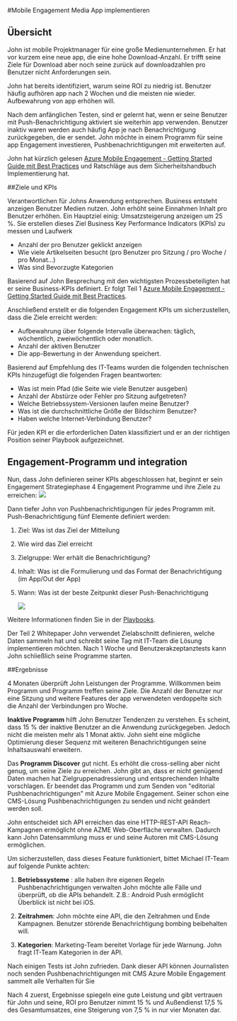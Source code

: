 <properties 
    pageTitle="Azure Mobile Engagement-Implementierung für Medien-App"
    description="Medien-app-Szenario Azure Mobile Engagement implementieren" 
    services="mobile-engagement" 
    documentationCenter="mobile" 
    authors="piyushjo"
    manager="dwrede"
    editor=""/>

<tags
    ms.service="mobile-engagement"
    ms.devlang="na"
    ms.topic="article"
    ms.tgt_pltfrm="mobile-multiple"
    ms.workload="mobile" 
    ms.date="08/19/2016"
    ms.author="piyushjo"/>

#<a name="implement-mobile-engagement-with-media-app"></a>Mobile Engagement Media App implementieren

## <a name="overview"></a>Übersicht

John ist mobile Projektmanager für eine große Medienunternehmen. Er hat vor kurzem eine neue app, die eine hohe Download-Anzahl. Er trifft seine Ziele für Download aber noch seine zurück auf downloadzahlen pro Benutzer nicht Anforderungen sein. 

John hat bereits identifiziert, warum seine ROI zu niedrig ist. Benutzer häufig aufhören app nach 2 Wochen und die meisten nie wieder. Aufbewahrung von app erhöhen will.

Nach dem anfänglichen Testen, sind er gelernt hat, wenn er seine Benutzer mit Push-Benachrichtigung aktiviert sie weiterhin app verwenden. Benutzer inaktiv waren werden auch häufig App je nach Benachrichtigung zurückgegeben, die er sendet. John möchte in einem Programm für seine app Engagement investieren, Pushbenachrichtigungen mit erweiterten auf.

John hat kürzlich gelesen [Azure Mobile Engagement - Getting Started Guide mit Best Practices](mobile-engagement-getting-started-best-practices.md) und Ratschläge aus dem Sicherheitshandbuch Implementierung hat.

##<a name="objectives-and-kpis"></a>Ziele und KPIs

Verantwortlichen für Johns Anwendung entsprechen. Business entsteht anzeigen Benutzer Medien nutzen. John erhöht seine Einnahmen Inhalt pro Benutzer erhöhen. Ein Hauptziel einig: Umsatzsteigerung anzeigen um 25 %. Sie erstellen dieses Ziel Business Key Performance Indicators (KPIs) zu messen und Laufwerk

* Anzahl der pro Benutzer geklickt anzeigen
* Wie viele Artikelseiten besucht (pro Benutzer pro Sitzung / pro Woche / pro Monat...)
* Was sind Bevorzugte Kategorien

Basierend auf John Besprechung mit den wichtigsten Prozessbeteiligten hat er seine Business-KPIs definiert. Er folgt Teil 1 [Azure Mobile Engagement - Getting Started Guide mit Best Practices](mobile-engagement-getting-started-best-practices.md). 

Anschließend erstellt er die folgenden Engagement KPIs um sicherzustellen, dass die Ziele erreicht werden:

* Aufbewahrung über folgende Intervalle überwachen: täglich, wöchentlich, zweiwöchentlich oder monatlich.
* Anzahl der aktiven Benutzer
* Die app-Bewertung in der Anwendung speichert.

Basierend auf Empfehlung des IT-Teams wurden die folgenden technischen KPIs hinzugefügt die folgenden Fragen beantworten:

* Was ist mein Pfad (die Seite wie viele Benutzer ausgeben)
* Anzahl der Abstürze oder Fehler pro Sitzung aufgetreten?
* Welche Betriebssystem-Versionen laufen meine Benutzer?
* Was ist die durchschnittliche Größe der Bildschirm Benutzer?
* Haben welche Internet-Verbindung Benutzer?

Für jeden KPI er die erforderlichen Daten klassifiziert und er an der richtigen Position seiner Playbook aufgezeichnet.

## <a name="engagement-program-and-integration"></a>Engagement-Programm und integration

Nun, dass John definieren seiner KPIs abgeschlossen hat, beginnt er sein Engagement Strategiephase 4 Engagement Programme und ihre Ziele zu erreichen:    ![][1]

Dann tiefer John von Pushbenachrichtigungen für jedes Programm mit. Push-Benachrichtigung fünf Elemente definiert werden:

1. Ziel: Was ist das Ziel der Mitteilung
2. Wie wird das Ziel erreicht
3. Zielgruppe: Wer erhält die Benachrichtigung?
4. Inhalt: Was ist die Formulierung und das Format der Benachrichtigung (im App/Out der App)
5. Wann: Was ist der beste Zeitpunkt dieser Push-Benachrichtigung

    ![][2]

Weitere Informationen finden Sie in der [Playbooks](https://github.com/Azure/azure-mobile-engagement-samples/tree/master/Playbooks).

Der Teil 2 Whitepaper John verwendet Zielabschnitt definieren, welche Daten sammeln hat und schreibt seine Tag mit IT-Team die Lösung implementieren möchten. Nach 1 Woche und Benutzerakzeptanztests kann John schließlich seine Programme starten.

##<a name="program-results"></a>Ergebnisse

4 Monaten überprüft John Leistungen der Programme. Willkommen beim Programm und Programm treffen seine Ziele. Die Anzahl der Benutzer nur eine Sitzung und weitere Features der app verwendeten verdoppelte sich die Anzahl der Verbindungen pro Woche.

**Inaktive Programm** hilft John Benutzer Tendenzen zu verstehen. Es scheint, dass 15 % der inaktive Benutzer an die Anwendung zurückgegeben. Jedoch nicht die meisten mehr als 1 Monat aktiv. John sieht eine mögliche Optimierung dieser Sequenz mit weiteren Benachrichtigungen seine Inhaltsauswahl erweitern.

Das **Programm Discover** gut nicht. Es erhöht die cross-selling aber nicht genug, um seine Ziele zu erreichen. John gibt an, dass er nicht genügend Daten machen hat Zielgruppenadressierung und entsprechenden Inhalte vorschlagen. Er beendet das Programm und zum Senden von "editorial Pushbenachrichtigungen" mit Azure Mobile Engagement. Seiner schon eine CMS-Lösung Pushbenachrichtigungen zu senden und nicht geändert werden soll.

John entscheidet sich API erreichen das eine HTTP-REST-API Reach-Kampagnen ermöglicht ohne AZME Web-Oberfläche verwalten. Dadurch kann John Datensammlung muss er und seine Autoren mit CMS-Lösung ermöglichen.

Um sicherzustellen, dass dieses Feature funktioniert, bittet Michael IT-Team auf folgende Punkte achten:

1. **Betriebssysteme** : alle haben ihre eigenen Regeln Pushbenachrichtigungen verwalten John möchte alle Fälle und überprüft, ob die APIs behandelt.
Z.B.: Android Push ermöglicht Überblick ist nicht bei iOS.

2. **Zeitrahmen**: John möchte eine API, die den Zeitrahmen und Ende Kampagnen. Benutzer störende Benachrichtigung bombing beibehalten will.

3. **Kategorien**: Marketing-Team bereitet Vorlage für jede Warnung. John fragt IT-Team Kategorien in der API.

Nach einigen Tests ist John zufrieden. Dank dieser API können Journalisten noch senden Pushbenachrichtigungen mit CMS Azure Mobile Engagement sammelt alle Verhalten für Sie

Nach 4 zuerst, Ergebnisse spiegeln eine gute Leistung und gibt vertrauen für John und seine, ROI pro Benutzer nimmt 15 % und Außendienst 17,5 % des Gesamtumsatzes, eine Steigerung von 7,5 % in nur vier Monaten dar.

<!--Image references-->
[1]: ./media/mobile-engagement-media-scenario/engagement-strategy.png
[2]: ./media/mobile-engagement-media-scenario/push-scenarios.png

<!--Link references-->
[Media Playbook link]: https://github.com/Azure/azure-mobile-engagement-samples/tree/master/Playbooks
